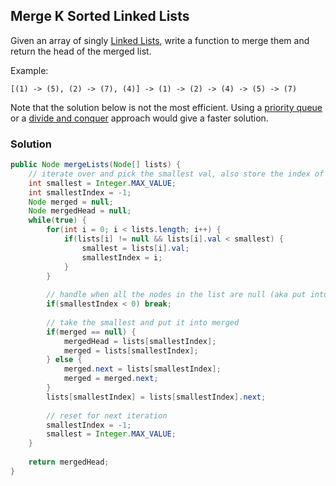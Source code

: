## Merge K Sorted Linked Lists

Given an array of singly [Linked Lists](https://en.wikipedia.org/wiki/Linked_list), write a function to merge them and return the head of the merged list.

Example:
```
[(1) -> (5), (2) -> (7), (4)] -> (1) -> (2) -> (4) -> (5) -> (7)
```

Note that the solution below is not the most efficient. Using a [priority queue](https://en.wikipedia.org/wiki/Priority_queue) or a [divide and conquer](https://en.wikipedia.org/wiki/Divide_and_conquer) approach would give a faster solution.

### Solution

```java
public Node mergeLists(Node[] lists) {
    // iterate over and pick the smallest val, also store the index of the smallest
    int smallest = Integer.MAX_VALUE;
    int smallestIndex = -1;
    Node merged = null;
    Node mergedHead = null;
    while(true) {
        for(int i = 0; i < lists.length; i++) {
            if(lists[i] != null && lists[i].val < smallest) {
                smallest = lists[i].val;
                smallestIndex = i;
            }
        }
        
        // handle when all the nodes in the list are null (aka put into merged)
        if(smallestIndex < 0) break;
        
        // take the smallest and put it into merged
        if(merged == null) {
            mergedHead = lists[smallestIndex];
            merged = lists[smallestIndex];
        } else {
            merged.next = lists[smallestIndex];
            merged = merged.next;
        }
        lists[smallestIndex] = lists[smallestIndex].next;
        
        // reset for next iteration
        smallestIndex = -1;
        smallest = Integer.MAX_VALUE;
    }
    
    return mergedHead;
}
```